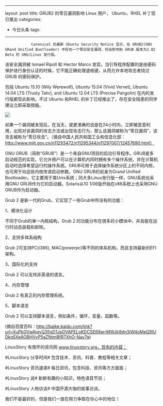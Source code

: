 
---
layout: post
title: GRUB2 的零日漏洞影响 Linux 用户， Ubuntu、RHEL 补丁现已推出
categories:
- 今日头条
tags:
---
				Canonical 的最新 Ubuntu Security Notice 显示，在 GRUB2(GNU GRand Unified Bootloader) 中存在一个零日安全漏洞，将会影响到 GRUB 版本为2.02 Beta 的 GNU/Linux 发行版。

该安全漏洞被 Ismael Ripoll 和 Hector Marco 发现，当引导程序配置的是由密码保护进行身份认证的时候，它不能正确处理退格键，从而允许本地攻击者绕过 GRUB 的密码保护。

包括 Ubuntu 15.10 (Wily Werewolf), Ubuntu 15.04 (Vivid Vervet), Ubuntu 14.04 LTS (Trusty Tahr), and Ubuntu 12.04 LTS (Precise Pangolin) 在内的发行版都受此影响，不过 Ubuntu 和RHEL 的补丁已经推出了，存在安全隐患的同学建议立即采取措施。

![](http://p3.pstatp.com/large/10672/3628252718)

如果一个漏洞被发现后，在当天，或更准确的说是在24小时内，立即被恶意利用，出现对该漏洞的攻击方法或出现攻击行为，那么该漏洞被称为“零日漏洞”，该攻击被称为“零日攻击”。（摘自中国人民共和国工业和信息化部：http://www.miit.gov.cn/n11293472/n11295344/n11297007/12457690.html）

GNU GRUB（简称“GRUB”）是一个来自GNU项目的启动引导程序。GRUB是多启动规范的实现，它允许用户可以在计算机内同时拥有多个操作系统，并在计算机启动时选择希望运行的操作系统。GRUB可用于选择操作系统分区上的不同内核，也可用于向这些内核传递启动参数。GNU GRUB的前身为Grand Unified Bootloader。它主要用于类Unix系统；同大多Linux发行版一样，GNU系统也采用GNU GRUB作为它的启动器。Solaris从10 1/06版开始在x86系统上也采用GNU GRUB作为启动器。

Grub 2 是新一代的Grub，它实现了一些Grub中所没有的功能：

1、模块化设计

不同于Grub的单一内核结构，Grub 2 的功能分布在很多的小模块中，并且能在运行时动态装载和卸除。

2、支持多体系结构

Grub 2可支持PC(i386), MAC(powerpc)等不同的体系机构，而且支持最新的EFI架构。

3、国际化的支持

Grub 2 可以支持非英语的语言。

4、内存管理

Grub 2 有真正的内存管理系统。

5、脚本语言

Grub 2 可以支持脚本语言，例如条件，循环，变量，函数等。

(摘自百度百科：http://baike.baidu.com/link?url=XuPkGVwAjqvQ35gD1JpDVAPELoKDCSE69arrMWJb9dn3iW4oMeQ9IUDkq5XeAOBHVvP5aZNtmBfR7XhO-Nav7q)

LinuxStory 有情怀的资讯网 www.linuxstory.org，现有的内容：

#LinuxStory 分享时间# 包含技术、资讯、科普、教程等相关文章；

#LinuxStory 资讯速递# 每日资讯，包含科技、资讯等方方面面；

#LinuxStory 说# 新鲜有趣的小知识，特色语音节目；

#LinuxStory 人物访谈# 中国开源大咖的故事访谈。

我们不是最好的，但是我们一直在努力争取在你心中的地位！